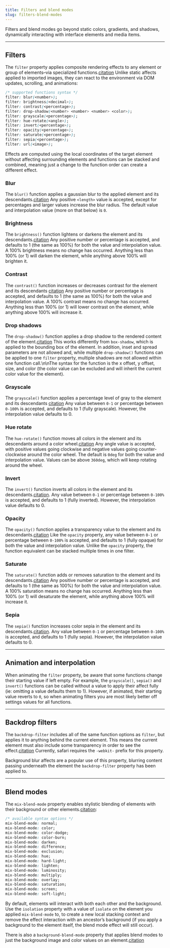 ```yaml
---
title: Filters and blend modes
slug: filters-blend-modes
---
```


<script>
  import Blur from  "@examples/color-light/filters-blend-modes/blur.svelte";
  import Brightness from  "@examples/color-light/filters-blend-modes/brightness.svelte";
  import Contrast from  "@examples/color-light/filters-blend-modes/contrast.svelte";
  import DropShadows from  "@examples/color-light/filters-blend-modes/drop-shadows.svelte";
  import Grayscale from  "@examples/color-light/filters-blend-modes/grayscale.svelte";
  import HueRotate from  "@examples/color-light/filters-blend-modes/hue-rotate.svelte";
  import Invert from  "@examples/color-light/filters-blend-modes/invert.svelte";
  import Opacity from  "@examples/color-light/filters-blend-modes/opacity.svelte";
  import Saturate from  "@examples/color-light/filters-blend-modes/saturate.svelte";
  import Sepia from  "@examples/color-light/filters-blend-modes/sepia.svelte";
  import Backdrop from  "@examples/color-light/filters-blend-modes/backdrop.svelte";
</script>

Filters and blend modes go beyond static colors, gradients, and shadows, dynamically interacting with interface elements and media items.

---

## Filters

The `filter` property applies composite rendering effects to any element or group of elements–via specialized functions.[citation](https://developer.mozilla.org/en-US/docs/Web/CSS/filter) Unlike static affects applied to imported images, they can react to the environment via DOM updates, scrolling, and animations:

```css
/* supported functions syntax */
filter: blur(<number>);
filter: brightness(<decimal>);
filter: contrast(<percentage>);
filter: drop-shadow(<number> <number> <number> <color>);
filter: grayscale(<percentage>);
filter: hue-rotate(<angle>);
filter: invert(<percentage>);
filter: opacity(<percentage>);
filter: saturate(<percentage>);
filter: sepia(<percentage>);
filter: url(<image>);
```

Effects are computed using the local coordinates of the target element without affecting surrounding elements and functions can be stacked and combined, meaning just a change to the function order can create a different effect.

### Blur

The `blur()` function applies a gaussian blur to the applied element and its descendants.[citation](https://developer.mozilla.org/en-US/docs/Web/CSS/filter-function/blur) Any positive `<length>` value is accepted, except for percentages and larger values increase the blur radius. The default value and interpolation value (more on that below) is `0`.

<Blur />

### Brightness

The `brightness()` function lightens or darkens the element and its descendants.[citation](https://developer.mozilla.org/en-US/docs/Web/CSS/filter-function/brightness) Any positive number or percentage is accepted, and defaults to 1 (the same as 100%) for both the value and interpolation value. A 100% brightness means no change has occurred. Anything less than 100% (or 1) will darken the element, while anything above 100% will brighten it.

<Brightness />

### Contrast

The `contrast()` function increases or decreases contrast for the element and its descendants [citation](https://developer.mozilla.org/en-US/docs/Web/CSS/filter-function/contrast) Any positive number or percentage is accepted, and defaults to 1 (the same as 100%) for both the value and interpolation value. A 100% contrast means no change has occurred. Anything less than 100% (or 1) will lower contrast on the element, while anything above 100% will increase it.

<Contrast />

### Drop shadows

The `drop-shadow()` function applies a drop shadow to the rendered content of the element.[citation](https://developer.mozilla.org/en-US/docs/Web/CSS/filter-function/drop-shadow) This works differently from `box-shadow`, which is applied to the bounding box of the element. In addition, inset and spread parameters are not allowed and, while multiple `drop-shadow()` functions can be applied to one `filter` property, multiple shadows are not allowed within one function call.\n\nThe syntax for the function is the x offset, y offset, size, and color (the color value can be excluded and will inherit the current color value for the element).

<DropShadows />

### Grayscale

The `grayscale()` function applies a percentage level of gray to the element and its descendants [citation](https://developer.mozilla.org/en-US/docs/Web/CSS/filter-function/grayscale) Any value between `0-1` or percentage between `0-100%` is accepted, and defaults to 1 (fully grayscale). However, the interpolation value defaults to 0.

<Grayscale />

### Hue rotate

The `hue-rotate()` function moves all colors in the element and its descendants around a color wheel.[citation](https://developer.mozilla.org/en-US/docs/Web/CSS/filter-function/hue-rotate) Any angle value is accepted, with positive values going clockwise and negative values going counter-clockwise around the color wheel. The default is `0deg` for both the value and interpolation value. Values can be above `360deg`, which will keep rotating around the wheel.

<HueRotate />

### Invert

The `invert()` function inverts all colors in the element and its descendants.[citation](https://developer.mozilla.org/en-US/docs/Web/CSS/filter-function/invert). Any value between `0-1` or percentage between `0-100%` is accepted, and defaults to 1 (fully inverted). However, the interpolation value defaults to 0.

<Invert />

### Opacity

The `opacity()` function applies a transparency value to the element and its descendants.[citation](https://developer.mozilla.org/en-US/docs/Web/CSS/filter-function/opacity) Like the `opacity` property, any value between `0-1` or percentage between `0-100%` is accepted, and defaults to 1 (fully opaque) for both the value and interpolation value. Unlike the `opacity` property, the function equivalent can be stacked multiple times in one filter.

<Opacity />

### Saturate

The `saturate()` function adds or removes saturation to the element and its descendants.[citation](https://developer.mozilla.org/en-US/docs/Web/CSS/filter-function/saturate) Any positive number or percentage is accepted, and defaults to 1 (the same as 100%) for both the value and interpolation value. A 100% saturation means no change has occurred. Anything less than 100% (or 1) will desaturate the element, while anything above 100% will increase it.

<Saturate />

### Sepia

The `sepia()` function increases color sepia in the element and its descendants.[citation](https://developer.mozilla.org/en-US/docs/Web/CSS/filter-function/sepia). Any value between `0-1` or percentage between `0-100%` is accepted, and defaults to 1 (fully sepia). However, the interpolation value defaults to 0.

<Sepia />

---

## Animation and interpolation

When animating the `filter` property, be aware that some functions change their starting value if left empty. For example, the `grayscale()`, `sepia()` and `invert()` functions can be called without a value to apply their affect fully (ie: omitting a value defaults them to 1). However, if animated, their starting value reverts to `0`, so when animating filters you are most likely better off settings values for all functions.

---

## Backdrop filters

The `backdrop-filter` includes all of the same function options as `filter`, but applies it to anything behind the current element. This means the current element must also include some transparency in order to see the effect.[citation](https://developer.mozilla.org/en-US/docs/Web/CSS/backdrop-filter) Currently, safari requires the `-webkit-` prefix for this property.

Background blur affects are a popular use of this property, blurring content passing underneath the element the `backdrop-filter` property has been applied to.

<Backdrop />

---

## Blend modes

The `mix-blend-mode` property enables stylistic blending of elements with their background or other elements.[citation](https://developer.mozilla.org/en-US/docs/Web/CSS/mix-blend-mode):

```css
/* available syntax options */
mix-blend-mode: normal;
mix-blend-mode: color;
mix-blend-mode: color-dodge;
mix-blend-mode: color-burn;
mix-blend-mode: darken;
mix-blend-mode: difference;
mix-blend-mode: exclusion;
mix-blend-mode: hue;
mix-blend-mode: hard-light;
mix-blend-mode: lighten;
mix-blend-mode: luminosity;
mix-blend-mode: multiply;
mix-blend-mode: overlay;
mix-blend-mode: saturation;
mix-blend-mode: screen;
mix-blend-mode: soft-light;
```

By default, elements will interact with both each other and the background. Use the `isolation` property with a value of `isolate` on the element you applied `mix-blend-mode` to, to create a new local stacking context and remove the effect interaction with an ancestor’s background (if you apply a background to the element itself, the blend mode effect will still occur).

There is also a `background-blend-mode` property that applies blend modes to just the background image and color values on an element.[citation](https://developer.mozilla.org/en-US/docs/Web/CSS/background-blend-mode)
